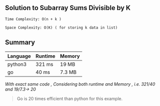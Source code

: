 ## Solution to Subarray Sums Divisible by K

```
Time Complexity: O(n + k ) 

Space Complexity: O(K) ( for storing k data in list)
```

## Summary

| Language | Runtime | Memory  |
| :--------| :------ | :------ |
| python3  | 321 ms   | 19 MB |
| go       | 40 ms  | 7.3 MB  |

*With exact same code , Considering both runtime and Memory , i.e.  321/40 and  19/7.3-> 20*

>Go is 20 times efficient than python for this example.